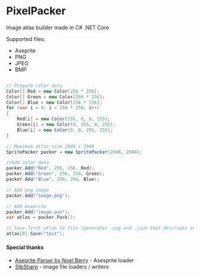 # PixelPacker

Image atlas builder made in C# .NET Core

Supported files:

* Aseprite
* PNG
* JPEG
* BMP

```csharp

// Prepare color data
Color[] Red = new Color[256 * 256];
Color[] Green = new Color[256 * 256];
Color[] Blue = new Color[256 * 256];
for (var i = 0; i < 256 * 256; i++)
{
	Red[i] = new Color(255, 0, 0, 255);
	Green[i] = new Color(0, 255, 0, 255);
	Blue[i] = new Color(0, 0, 255, 255);
}

// Maximum atlas size 2048 x 2048
SpritePacker packer = new SpritePacker(2048, 2048);

//Add color data
packer.Add("Red", 256, 256, Red);
packer.Add("Green", 256, 256, Green);
packer.Add("Blue", 256, 256, Blue);

// Add png image
packer.Add("image.png");

// Add Aseprite
packer.Add("image.ase");
var atlas = packer.Pack();

// Save first atlas to file (generates .png and .json that descripes subimages+slices)
atlas[0].Save("test");	
```

#### Special thanks

* [Aseprite Parser by Noel Berry](https://gist.github.com/NoelFB/778d190e5d17f1b86ebf39325346fcc5) - Asesprite loader
* [StbSharp](https://github.com/StbSharp/StbImageSharp) - image file loaders / writers
